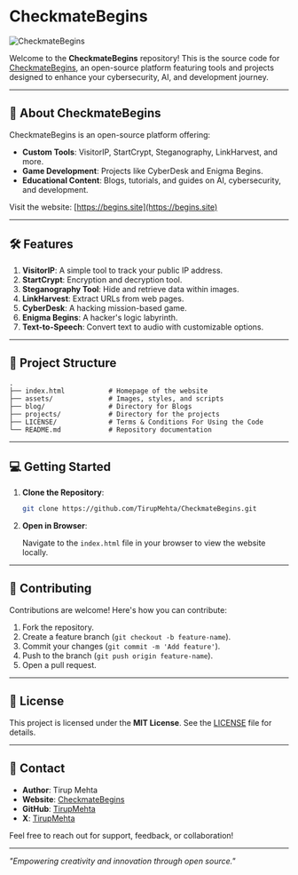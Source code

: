 # CheckmateBegins

![CheckmateBegins](https://begins.site/title.png)

Welcome to the **CheckmateBegins** repository! This is the source code for [CheckmateBegins](https://begins.site), an open-source platform featuring tools and projects designed to enhance your cybersecurity, AI, and development journey.

---

## 🚀 **About CheckmateBegins**
CheckmateBegins is an open-source platform offering:

- **Custom Tools**: VisitorIP, StartCrypt, Steganography, LinkHarvest, and more.
- **Game Development**: Projects like CyberDesk and Enigma Begins.
- **Educational Content**: Blogs, tutorials, and guides on AI, cybersecurity, and development.

Visit the website: [https://begins.site](https://begins.site)

---

## 🛠 **Features**

1. **VisitorIP**: A simple tool to track your public IP address.
2. **StartCrypt**: Encryption and decryption tool.
3. **Steganography Tool**: Hide and retrieve data within images.
4. **LinkHarvest**: Extract URLs from web pages.
5. **CyberDesk**: A hacking mission-based game.
6. **Enigma Begins**: A hacker's logic labyrinth.
7. **Text-to-Speech**: Convert text to audio with customizable options.

---

## 📂 **Project Structure**

```plaintext
.
├── index.html           # Homepage of the website
├── assets/              # Images, styles, and scripts
├── blog/                # Directory for Blogs
├── projects/            # Directory for the projects
├── LICENSE/             # Terms & Conditions For Using the Code
└── README.md            # Repository documentation
```

---

## 💻 **Getting Started**

1. **Clone the Repository**:

   ```bash
   git clone https://github.com/TirupMehta/CheckmateBegins.git
   ```

2. **Open in Browser**:

   Navigate to the `index.html` file in your browser to view the website locally.

---

## 🌟 **Contributing**

Contributions are welcome! Here's how you can contribute:

1. Fork the repository.
2. Create a feature branch (`git checkout -b feature-name`).
3. Commit your changes (`git commit -m 'Add feature'`).
4. Push to the branch (`git push origin feature-name`).
5. Open a pull request.

---

## 📝 **License**

This project is licensed under the **MIT License**. See the [LICENSE](LICENSE) file for details.

---

## 📧 **Contact**

- **Author**: Tirup Mehta
- **Website**: [CheckmateBegins](https://begins.site)
- **GitHub**: [TirupMehta](https://github.com/TirupMehta)
- **X**: [TirupMehta](https://x.com/TirupMehta)

Feel free to reach out for support, feedback, or collaboration!

---

_"Empowering creativity and innovation through open source."_
